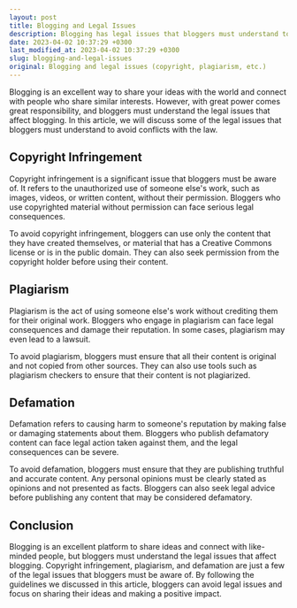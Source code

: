 ```yaml
---
layout: post
title: Blogging and Legal Issues
description: Blogging has legal issues that bloggers must understand to avoid conflicts with the law. Learn about the legal issues that affect blogging such as copyright infringement, plagiarism, and other legal issues that affect bloggers.
date: 2023-04-02 10:37:29 +0300
last_modified_at: 2023-04-02 10:37:29 +0300
slug: blogging-and-legal-issues
original: Blogging and legal issues (copyright, plagiarism, etc.)
---
```


Blogging is an excellent way to share your ideas with the world and connect with people who share similar interests. However, with great power comes great responsibility, and bloggers must understand the legal issues that affect blogging. In this article, we will discuss some of the legal issues that bloggers must understand to avoid conflicts with the law.

## Copyright Infringement

Copyright infringement is a significant issue that bloggers must be aware of. It refers to the unauthorized use of someone else's work, such as images, videos, or written content, without their permission. Bloggers who use copyrighted material without permission can face serious legal consequences.

To avoid copyright infringement, bloggers can use only the content that they have created themselves, or material that has a Creative Commons license or is in the public domain. They can also seek permission from the copyright holder before using their content.

## Plagiarism

Plagiarism is the act of using someone else's work without crediting them for their original work. Bloggers who engage in plagiarism can face legal consequences and damage their reputation. In some cases, plagiarism may even lead to a lawsuit.

To avoid plagiarism, bloggers must ensure that all their content is original and not copied from other sources. They can also use tools such as plagiarism checkers to ensure that their content is not plagiarized.

## Defamation

Defamation refers to causing harm to someone's reputation by making false or damaging statements about them. Bloggers who publish defamatory content can face legal action taken against them, and the legal consequences can be severe.

To avoid defamation, bloggers must ensure that they are publishing truthful and accurate content. Any personal opinions must be clearly stated as opinions and not presented as facts. Bloggers can also seek legal advice before publishing any content that may be considered defamatory.

## Conclusion

Blogging is an excellent platform to share ideas and connect with like-minded people, but bloggers must understand the legal issues that affect blogging. Copyright infringement, plagiarism, and defamation are just a few of the legal issues that bloggers must be aware of. By following the guidelines we discussed in this article, bloggers can avoid legal issues and focus on sharing their ideas and making a positive impact.